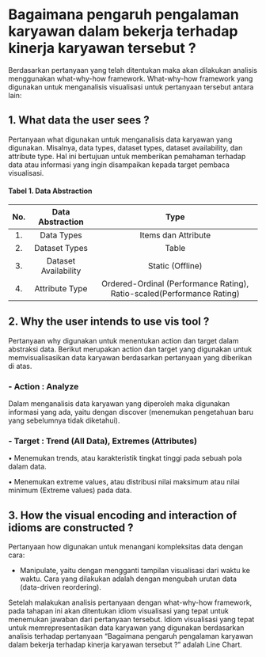 # Bagaimana pengaruh pengalaman karyawan dalam bekerja terhadap kinerja karyawan tersebut ?

Berdasarkan pertanyaan yang telah ditentukan maka akan dilakukan analisis menggunakan what-why-how framework. What-why-how framework yang digunakan untuk menganalisis visualisasi untuk pertanyaan tersebut antara lain:
## 1.	What data the user sees ?
Pertanyaan what digunakan untuk menganalisis data karyawan yang digunakan. Misalnya, data types, dataset types, dataset availability, dan attribute type. Hal ini bertujuan untuk memberikan pemahaman terhadap data atau informasi yang ingin disampaikan kepada target pembaca visualisasi.

#### Tabel 1. Data Abstraction 

**No.**|**Data Abstraction**|**Type**
:-----:|:-----:|:-----:
1.|Data Types|Items dan Attribute
2.|Dataset Types|Table
3.|Dataset Availability|Static (Offline)
4.|Attribute Type|Ordered-Ordinal (Performance Rating), Ratio-scaled(Performance Rating)


## 2.	Why the user intends to use vis tool ?
Pertanyaan why digunakan untuk menentukan action dan target dalam abstraksi data. Berikut merupakan action dan target yang digunakan untuk memvisualisasikan data karyawan berdasarkan pertanyaan yang diberikan di atas.
### -	Action : Analyze
Dalam menganalisis data karyawan yang diperoleh maka digunakan informasi yang ada, yaitu dengan discover (menemukan pengetahuan baru yang sebelumnya tidak diketahui).
### -	Target : Trend (All Data), Extremes (Attributes)
• Menemukan trends, atau karakteristik tingkat tinggi pada sebuah pola dalam data.

• Menemukan extreme values, atau distribusi nilai maksimum atau nilai minimum (Extreme values) pada data.


## 3.	How the visual encoding and interaction of idioms are constructed ?
Pertanyaan how digunakan untuk menangani kompleksitas data dengan cara:
-	Manipulate, yaitu dengan mengganti tampilan visualisasi dari waktu ke waktu.
Cara yang dilakukan adalah dengan mengubah urutan data (data-driven reordering).

Setelah malakukan analisis pertanyaan dengan what-why-how framework, pada tahapan ini akan ditentukan idiom visualisasi yang tepat untuk menemukan jawaban dari pertanyaan tersebut. Idiom visualisasi yang tepat untuk memrepresentasikan data karyawan yang digunakan berdasarkan analisis terhadap pertanyaan “Bagaimana pengaruh pengalaman karyawan dalam bekerja terhadap kinerja karyawan tersebut ?” adalah Line Chart.
